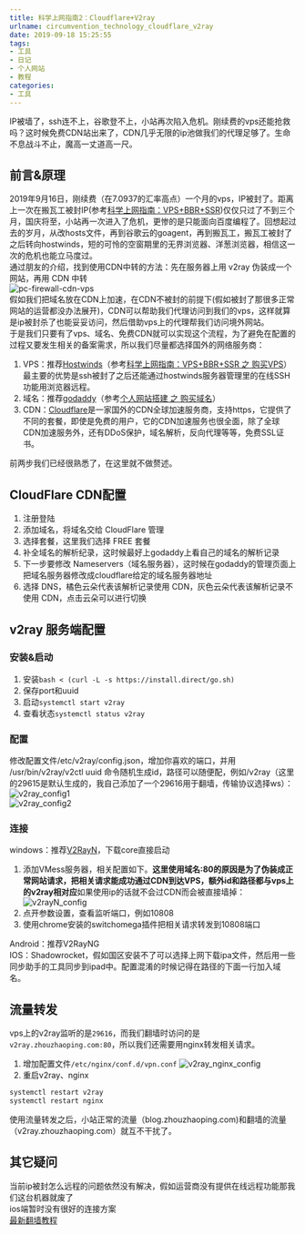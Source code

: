 ```yaml
---
title: 科学上网指南2：Cloudflare+V2ray
urlname: circumvention_technology_cloudflare_v2ray
date: 2019-09-18 15:25:55
tags: 
- 工具
- 日记
- 个人网站
- 教程
categories: 
- 工具
---
```


IP被墙了，ssh连不上，谷歌登不上，小站再次陷入危机。刚续费的vps还能抢救吗？这时候免费CDN站出来了，CDN几乎无限的ip池做我们的代理足够了。生命不息战斗不止，魔高一丈道高一尺。

<!-- more -->

## 前言&原理
2019年9月16日，刚续费（在7.0937的汇率高点）一个月的vps，IP被封了。距离上一次在搬瓦工被封IP(参考[科学上网指南：VPS+BBR+SSR](http://blog.zhouzhaoping.com/Tools/circumvention_technology_vps_bbr_ssr/))仅仅只过了不到三个月，国庆将至，小站再一次进入了危机，更惨的是只能面向百度编程了。回想起过去的岁月，从改hosts文件，再到谷歌云的goagent，再到搬瓦工，搬瓦工被封了之后转向hostwinds，短的可怜的空窗期里的无界浏览器、洋葱浏览器，相信这一次的危机也能立马度过。  
通过朋友的介绍，找到使用CDN中转的方法：先在服务器上用 v2ray 伪装成一个网站，再用 CDN 中转  
![pc-firewall-cdn-vps](/images/pc-firewall-cdn-vps.png)  
假如我们把域名放在CDN上加速，在CDN不被封的前提下(假如被封了那很多正常网站的运营都没办法展开)，CDN可以帮助我们代理访问到我们的vps，这样就算是ip被封杀了也能妥妥访问，然后借助vps上的代理帮我们访问境外网站。  
于是我们只要有了vps、域名、免费CDN就可以实现这个流程，为了避免在配置的过程又要发生相关的备案需求，所以我们尽量都选择国外的网络服务商：  
1. VPS：推荐[Hostwinds](https://www.hostwinds.com)（参考[科学上网指南：VPS+BBR+SSR 之 购买VPS](http://blog.zhouzhaoping.com/Tools/circumvention_technology_vps_bbr_ssr/#%E8%B4%AD%E4%B9%B0VPS)）最主要的优势是ssh被封了之后还能通过hostwinds服务器管理里的在线SSH功能用浏览器远程。
2. 域名：推荐[godaddy](https://godaddy.com/)（参考[个人网站搭建 之 购买域名](http://blog.zhouzhaoping.com/Tools/build-your-own-website/#%E8%B4%AD%E4%B9%B0%E5%9F%9F%E5%90%8D)）
3. CDN：[Cloudflare](https://www.cloudflare.com/)是一家国外的CDN全球加速服务商，支持https，它提供了不同的套餐，即使是免费的用户，它的CDN加速服务也很全面，除了全球CDN加速服务外，还有DDoS保护，域名解析，反向代理等等，免费SSL证书。  

前两步我们已经很熟悉了，在这里就不做赘述。

## CloudFlare CDN配置
1. 注册登陆
2. 添加域名，将域名交给 CloudFlare 管理
3. 选择套餐，这里我们选择 FREE 套餐
4. 补全域名的解析纪录，这时候最好上godaddy上看自己的域名的解析记录
5. 下一步要修改 Nameservers（域名服务器），这时候在godaddy的管理页面上把域名服务器修改成cloudflare给定的域名服务器地址
6. 选择 DNS，橘色云朵代表该解析记录使用 CDN，灰色云朵代表该解析记录不使用 CDN，点击云朵可以进行切换

## v2ray 服务端配置
### 安装&启动
1. 安装`bash < (curl -L -s https://install.direct/go.sh)`
2. 保存port和uuid
3. 启动`systemctl start v2ray`
4. 查看状态`systemctl status v2ray`

### 配置
修改配置文件/etc/v2ray/config.json，增加你喜欢的端口，并用 /usr/bin/v2ray/v2ctl uuid 命令随机生成id，路径可以随便配，例如/v2ray（这里的29615是默认生成的，我自己添加了一个29616用于翻墙，传输协议选择ws）：  
![v2ray_config1](/images/v2ray_config1.png)  
![v2ray_config2](/images/v2ray_config2.png)  

### 连接
windows：推荐[V2RayN](https://github.com/2dust/v2rayN/releases)，下载core直接启动
1. 添加VMess服务器，相关配置如下。**这里使用域名:80的原因是为了伪装成正常网站请求，把相关请求能成功通过CDN到达VPS，额外id和路径都与vps上的v2ray相对应**如果使用ip的话就不会过CDN而会被直接墙掉：
![v2rayN_config](/images/v2rayN_config.png) 
2. 点开参数设置，查看监听端口，例如10808
3. 使用chrome安装的switchomega插件把相关请求转发到10808端口

Android：推荐V2RayNG  
IOS：Shadowrocket，假如国区安装不了可以选择上网下载ipa文件，然后用一些同步助手的工具同步到ipad中。配置混淆的时候记得在路径的下面一行加入域名。

## 流量转发
vps上的v2ray监听的是`29616`，而我们翻墙时访问的是`v2ray.zhouzhaoping.com:80`，所以我们还需要用nginx转发相关请求。  
1. 增加配置文件`/etc/nginx/conf.d/vpn.conf` 
![v2ray_nginx_config](/images/v2ray_nginx_config.png) 
2. 重启v2ray、nginx
```bash
systemctl restart v2ray
systemctl restart nginx
```
使用流量转发之后，小站正常的流量（blog.zhouzhaoping.com)和翻墙的流量（v2ray.zhouzhaoping.com）就互不干扰了。

## 其它疑问
当前ip被封怎么远程的问题依然没有解决，假如运营商没有提供在线远程功能那我们这台机器就废了  
ios端暂时没有很好的连接方案  
[最新翻墙教程](https://program-think.blogspot.com/2019/06/gfw-news.html)
